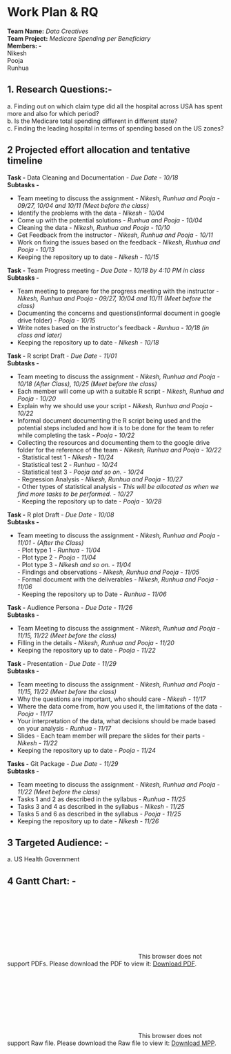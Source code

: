 # Work Plan & RQ

**Team Name:** _Data Creatives_  
**Team Project:** _Medicare Spending per Beneficiary_  
**Members: -**  
Nikesh  
Pooja  
Runhua  


## 1. Research Questions:-  
a. Finding out on which claim type did all the hospital across USA has spent more and also for which period?  
b. Is the Medicare total spending different in different state?  
c. Finding the leading hospital in terms of spending based on the US zones?  

## 2 Projected effort allocation and tentative timeline  

**Task -**     Data Cleaning and Documentation - _Due Date - 10/18_  
**Subtasks -**  
* Team meeting to discuss the assignment - _Nikesh, Runhua and Pooja - 09/27, 10/04 and 10/11 (Meet before the class)_  
* Identify the problems with the data - _Nikesh - 10/04_  
* Come up with the potential solutions - _Runhua and Pooja - 10/04_  
* Cleaning the data - _Nikesh, Runhua and Pooja - 10/10_  
* Get Feedback from the instructor - _Nikesh, Runhua and Pooja - 10/11_  
* Work on fixing the issues based on the feedback - _Nikesh, Runhua and Pooja - 10/13_  
* Keeping the repository up to date - _Nikesh - 10/15_  


**Task -**     Team Progress meeting - _Due Date - 10/18 by 4:10 PM in class_  
**Subtasks -**  
* Team meeting to prepare for the progress meeting with the instructor - _Nikesh, Runhua and Pooja - 09/27, 10/04 and 10/11 (Meet before the class)_  
* Documenting the concerns and questions(informal document in google drive folder) - _Pooja - 10/15_  
* Write notes based on the instructor's feedback - _Runhua - 10/18 (in class and later)_  
* Keeping the repository up to date - _Nikesh - 10/18_  


**Task -** R script Draft - _Due Date - 11/01_  
**Subtasks -** 
* Team meeting to discuss the assignment - _Nikesh, Runhua and Pooja - 10/18 (After Class), 10/25 (Meet before the class)_  
* Each member will come up with a suitable R script - _Nikesh, Runhua and Pooja - 10/20_  
* Explain why we should use your script - _Nikesh, Runhua and Pooja - 10/22_  
* Informal document documenting the R script being used and the potential steps included and how it is to be done for the team to refer while completing the task - _Pooja - 10/22_  
* Collecting the resources and documenting them to the google drive folder for the reference of the team - _Nikesh, Runhua and Pooja - 10/22_  
         - Statistical test 1 - _Nikesh - 10/24_  
         - Statistical test 2 - _Runhua - 10/24_  
         - Statistical  test 3 - _Pooja and so on. - 10/24_  
         - Regression Analysis - _Nikesh, Runhua and Pooja - 10/27_  
         - Other types of statistical analysis - _This will be allocated as when we find more tasks to be performed. - 10/27_  
         - Keeping the repository up to date - _Pooja - 10/28_  


**Task -** R plot Draft - _Due Date - 10/08_     
**Subtasks -**  
* Team meeting to discuss the assignment - _Nikesh, Runhua and Pooja - 11/01 - (After the Class)_  
         - Plot type 1 - _Runhua - 11/04_  
         - Plot type 2 - _Pooja  - 11/04_  
         - Plot type 3 - _Nikesh and so on. - 11/04_  
         - Findings and observations - _Nikesh, Runhua and Pooja - 11/05_  
         - Formal document with the deliverables - _Nikesh, Runhua and Pooja - 11/06_  
         - Keeping the repository up to Date - _Runhua - 11/06_  


**Task -** Audience Persona - _Due Date - 11/26_  
**Subtasks -** 
* Team Meeting to discuss the assignment - _Nikesh, Runhua and Pooja - 11/15, 11/22 (Meet before the class)_  
* Filling in the details - _Nikesh, Runhua and Pooja - 11/20_  
* Keeping the repository up to date - _Pooja - 11/22_  


**Task -** Presentation - _Due Date - 11/29_  
**Subtasks -** 
* Team meeting to discuss the assignment - _Nikesh, Runhua and Pooja - 11/15, 11/22 (Meet before the class)_  
* Why the questions are important, who should care - _Nikesh - 11/17_  
* Where the data come from, how you used it, the limitations of the data - _Pooja - 11/17_  
* Your interpretation of the data, what decisions should be made based on your analysis - _Runhua - 11/17_  
* Slides - Each team member will prepare the slides for their parts - _Nikesh - 11/22_  
* Keeping the repository up to date - _Pooja - 11/24_  


**Tasks -** Git Package - _Due Date - 11/29_  
**Subtasks -**  
* Team meeting to discuss the assignment - _Nikesh, Runhua and Pooja - 11/22 (Meet before the class)_  
* Tasks 1 and 2 as described in the syllabus - _Runhua - 11/25_  
* Tasks 3 and 4 as described in the syllabus - _Nikesh - 11/25_  
* Tasks 5 and 6 as described in the syllabus - _Pooja  - 11/25_  
* Keeping the repository up to date - _Nikesh - 11/26_  
         


## 3 Targeted Audience: -  
a. US Health Government 

## 4 Gantt Chart: -  

<object data="https://github.com/vnikesh/8086-002---Project/blob/master/Support%20files/DataCreative_WorkPlan%26RQ_ProjectPlan_Gant_Chart.pdf" type="application/pdf" width="700px" height="700px">
    <embed src="https://github.com/vnikesh/8086-002---Project/blob/master/Support%20files/DataCreative_WorkPlan%26RQ_ProjectPlan_Gant_Chart.pdf">
        This browser does not support PDFs. Please download the PDF to view it:  <a href="https://github.com/vnikesh/8086-002---Project/blob/master/Support%20files/DataCreative_WorkPlan%26RQ_ProjectPlan_Gant_Chart.pdf">Download PDF</a>.</p>
    </embed>
</object>

<object data="https://github.com/vnikesh/8086-002---Project/blob/master/Support%20files/DataCreative_WorkPlan%26RQ_ProjectPlan_Gant_Chart.mpp" type="application/pdf" width="700px" height="700px">
    <embed src="https://github.com/vnikesh/8086-002---Project/blob/master/Support%20files/DataCreative_WorkPlan%26RQ_ProjectPlan_Gant_Chart.mpp">
        This browser does not support Raw file. Please download the Raw file to view it: <a href="https://github.com/vnikesh/8086-002---Project/blob/master/Support%20files/DataCreative_WorkPlan%26RQ_ProjectPlan_Gant_Chart.mpp">Download MPP</a>.</p>
    </embed>
</object>

